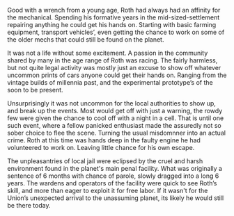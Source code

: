 Good with a wrench from a young age, Roth had always had an affinity for the mechanical. Spending his formative years in the mid-sized-settlement repairing anything he could get his hands on. Starting with basic farming equipment, transport vehicles’, even getting the chance to work on some of the older mechs that could still be found on the planet. 

It was not a life without some excitement. A passion in the community shared by many in the age range of Roth was racing. The fairly harmless, but not quite legal activity was mostly just an excuse to show off whatever uncommon prints of cars anyone could get their hands on. Ranging from the vintage builds of millennia past, and the experimental prototype’s of the soon to be present.

Unsurprisingly it was not uncommon for the local authorities to show up, and break up the events. Most would get off with just a warning, the rowdy few were given the chance to cool off with a night in a cell. That is until one such event, where a fellow panicked enthusiast made the assuredly not so sober choice to flee the scene. Turning the usual misdomnner into an actual crime.  Roth at this time was hands deep in the faulty engine he had volunteered to work on. Leaving little chance for his own escape. 

The unpleasantries of local jail were eclipsed by the cruel and harsh environment found in the planet's main penal facility. What was originally a sentence of 6 months with chance of parole, slowly dragged into a long 6 years. The wardens and operators of the facility were quick to see Roth’s skill, and more than eager to exploit it for free labor. If it wasn't for the Union’s unexpected arrival to the unassuming planet, its likely he would still be there today.
